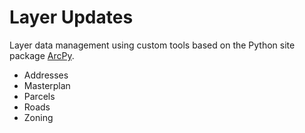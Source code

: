 <!---
https://help.github.com/articles/basic-writing-and-formatting-syntax/
--->


# Layer Updates

Layer data management using custom tools based on the Python site package [ArcPy](http://desktop.arcgis.com/en/arcmap/10.5/analyze/arcpy/what-is-arcpy-.htm).

- Addresses
- Masterplan
- Parcels
- Roads
- Zoning
